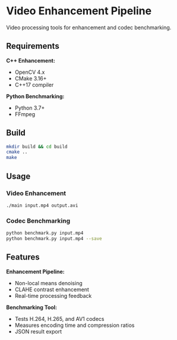 # Video Enhancement Pipeline

Video processing tools for enhancement and codec benchmarking.

## Requirements

**C++ Enhancement:**
- OpenCV 4.x
- CMake 3.16+
- C++17 compiler

**Python Benchmarking:**
- Python 3.7+
- FFmpeg

## Build

```bash
mkdir build && cd build
cmake ..
make
```

## Usage

### Video Enhancement
```bash
./main input.mp4 output.avi
```

### Codec Benchmarking
```bash
python benchmark.py input.mp4
python benchmark.py input.mp4 --save
```

## Features

**Enhancement Pipeline:**
- Non-local means denoising
- CLAHE contrast enhancement
- Real-time processing feedback

**Benchmarking Tool:**
- Tests H.264, H.265, and AV1 codecs
- Measures encoding time and compression ratios
- JSON result export